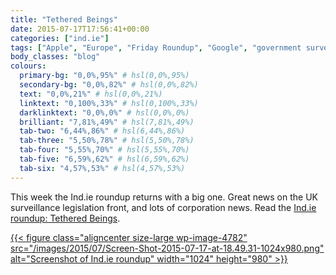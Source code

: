 ```yaml
---
title: "Tethered Beings"
date: 2015-07-17T17:56:41+00:00
categories: ["ind.ie"]
tags: ["Apple", "Europe", "Friday Roundup", "Google", "government surveillance", "Internet Of Things", "privacy", "surveillance", "UK"]
body_classes: "blog"
colours:
  primary-bg: "0,0%,95%" # hsl(0,0%,95%)
  secondary-bg: "0,0%,82%" # hsl(0,0%,82%)
  text: "0,0%,21%" # hsl(0,0%,21%)
  linktext: "0,100%,33%" # hsl(0,100%,33%)
  darklinktext: "0,0%,0%" # hsl(0,0%,0%)
  brilliant: "7,81%,49%" # hsl(7,81%,49%)
  tab-two: "6,44%,86%" # hsl(6,44%,86%)
  tab-three: "5,50%,78%" # hsl(5,50%,78%)
  tab-four: "5,55%,70%" # hsl(5,55%,70%)
  tab-five: "6,59%,62%" # hsl(6,59%,62%)
  tab-six: "4,57%,53%" # hsl(4,57%,53%)
---
```


This week the Ind.ie roundup returns with a big one. Great news on the UK surveillance legislation front, and lots of corporation news. Read the [Ind.ie roundup: Tethered Beings](https://ind.ie/blog/tethered-beings/).

[{{< figure class="aligncenter size-large wp-image-4782" src="/images/2015/07/Screen-Shot-2015-07-17-at-18.49.31-1024x980.png" alt="Screenshot of Ind.ie roundup" width="1024" height="980" >}}](https://ind.ie/blog/tethered-beings/)

	